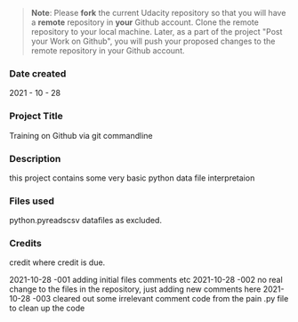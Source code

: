 >**Note**: Please **fork** the current Udacity repository so that you will have a **remote** repository in **your** Github account. Clone the remote repository to your local machine. Later, as a part of the project "Post your Work on Github", you will push your proposed changes to the remote repository in your Github account.
### Date created
2021 - 10 - 28
### Project Title
Training on Github via git commandline
### Description
this project contains some very basic python data file interpretaion
### Files used
python.pyreadscsv datafiles as excluded.
### Credits
credit where credit is due.

2021-10-28 -001 adding initial files comments etc
2021-10-28 -002 no real change to the files in the repository, just adding new comments here
2021-10-28 -003 cleared out some irrelevant comment code from the pain .py file to clean up the code


